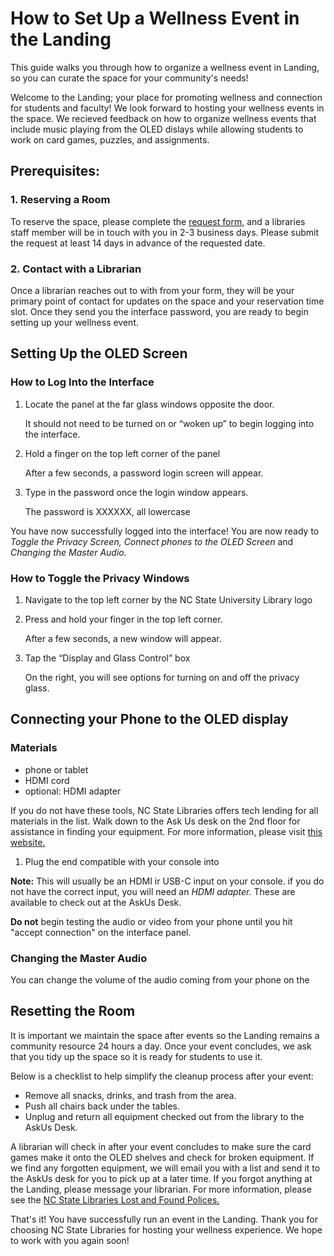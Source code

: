 # How to Set Up a Wellness Event in the Landing

This guide walks you through how to organize a wellness event in Landing, so you can curate the space for your community's needs!

Welcome to the Landing; your place for promoting wellness and connection for students and faculty! We look forward to hosting your wellness events in the space. We recieved feedback on how to organize wellness events that include music playing from the OLED dislays while allowing students to work on card games, puzzles, and assignments. 

## Prerequisites:

### 1. Reserving a Room

 To reserve the space, please complete the [request form](https://www.lib.ncsu.edu/request-high-tech-space), and a libraries staff member will be in touch with you in 2-3 business days. Please submit the request at least 14 days in advance of the requested date.

### 2. Contact with a Librarian

Once a librarian reaches out to with from your form, they will be your primary point of contact for updates on the space and your reservation time slot. Once they send you the interface password, you are ready to begin setting up your wellness event. 

## Setting Up the OLED Screen 

### How to Log Into the Interface

1. Locate the panel at the far glass windows opposite the door. 

    It should not need to be turned on or “woken up” to begin logging into the interface.
2. Hold a finger on the top left corner of the panel

    After a few seconds, a password login screen will appear. 

3. Type in the password once the login window appears. 

    The password is XXXXXX, all lowercase

You have now successfully logged into the interface! You are now ready to *Toggle the Privacy Screen, Connect phones to the OLED Screen* and *Changing the Master Audio.*

### How to Toggle the Privacy Windows

1. Navigate to the top left corner by the NC State University Library logo
2. Press and hold your finger in the top left corner. 

    After a few seconds, a new window will appear.

4. Tap the “Display and Glass Control” box
    
    On the right, you will see options for turning on and off the privacy glass.
 

## Connecting your Phone to the OLED display

### Materials 
* phone or tablet
* HDMI cord
* optional: HDMI adapter

If you do not have these tools, NC State Libraries offers tech lending for all materials in the list. Walk down to the Ask Us desk on the 2nd floor for assistance in finding your equipment. For more information, please visit [this website.](https://www.lib.ncsu.edu/devices)

1. Plug the end compatible with your console into 

**Note:** This will usually be an HDMI ir USB-C input on your console. if you do not have the correct input, you will need an *HDMI adapter.* These are available to check out at the AskUs Desk. 

**Do not** begin testing the audio or video from your phone until you hit "accept connection" on the interface panel. 

### Changing the Master Audio
You can change the volume of the audio coming from your phone on the  
## Resetting the Room 
It is important we maintain the space after events so the Landing remains a community resource 24 hours a day. Once your event concludes, we ask that you tidy up the space so it is ready for students to use it. 

Below is a checklist to help simplify the cleanup process after your event:

* Remove all snacks, drinks, and trash from the area.
* Push all chairs back under the tables.
* Unplug and return all equipment checked out from the library to the AskUs Desk. 

A librarian will check in after your event concludes to make sure the card games make it onto the OLED shelves and check for broken equipment. If we find any forgotten equipment, we will email you with a list and send it to the AskUs desk for you to pick up at a later time. If you forgot anything at the Landing, please message your librarian. For more information, please see the [NC State Libraries Lost and Found Polices.](https://www.lib.ncsu.edu/borrow/lost)

That's it! You have successfully run an event in the Landing. Thank you for choosing NC State Libraries for hosting your wellness experience. We hope to work with you again soon! 
